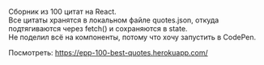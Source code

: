 Сборник из 100 цитат на React. <br/>
Все цитаты хранятся в локальном файле quotes.json, откуда подтягиваются через fetch() и сохраняются в state. <br/>
Не поделил всё на компоненты, потому что хочу запустить в CodePen.

Посмотреть: https://epp-100-best-quotes.herokuapp.com/

